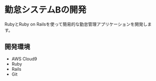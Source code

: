# 勤怠システムBの開発

RubyとRuby on Railsを使って簡易的な勤怠管理アプリケーションを開発します。

## 開発環境

* AWS Cloud9
* Ruby
* Rails
* Git
